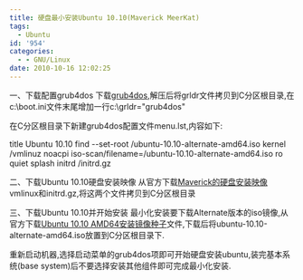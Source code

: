 ```yaml
---
title: 硬盘最小安装Ubuntu 10.10(Maverick MeerKat)
tags:
  - Ubuntu
id: '954'
categories:
  - - GNU/Linux
date: 2010-10-16 12:02:25
---
```


一、下载配置grub4dos
下载[grub4dos](http://sourceforge.net/projects/grub4dos/),解压后将grldr文件拷贝到C分区根目录,在c:\\boot.ini文件末尾增加一行c:\\grldr="grub4dos"
<!-- more -->
在C分区根目录下新建grub4dos配置文件menu.lst,内容如下:

title Ubuntu 10.10
find --set-root /ubuntu-10.10-alternate-amd64.iso
kernel /vmlinuz noacpi iso-scan/filename=/ubuntu-10.10-alternate-amd64.iso ro quiet splash
initrd /initrd.gz

二、下载Ubuntu 10.10硬盘安装映像
从官方下载[Maverick的硬盘安装映像](http://archive.ubuntu.com/ubuntu/dists/maverick/main/installer-amd64/current/images/hd-media/)vmlinux和initrd.gz,将这两个文件拷贝到C分区根目录

三、下载Ubuntu 10.10并开始安装
最小化安装要下载Alternate版本的iso镜像,从官方下载[Ubuntu 10.10 AMD64安装镜像种子](http://releases.ubuntu.com/maverick/ubuntu-10.10-alternate-amd64.iso.torrent)文件,下载后将ubuntu-10.10-alternate-amd64.iso放置到C分区根目录下.

重新启动机器,选择启动菜单的grub4dos项即可开始硬盘安装ubuntu,装完基本系统(base system)后不要选择安装其他组件即可完成最小化安装.